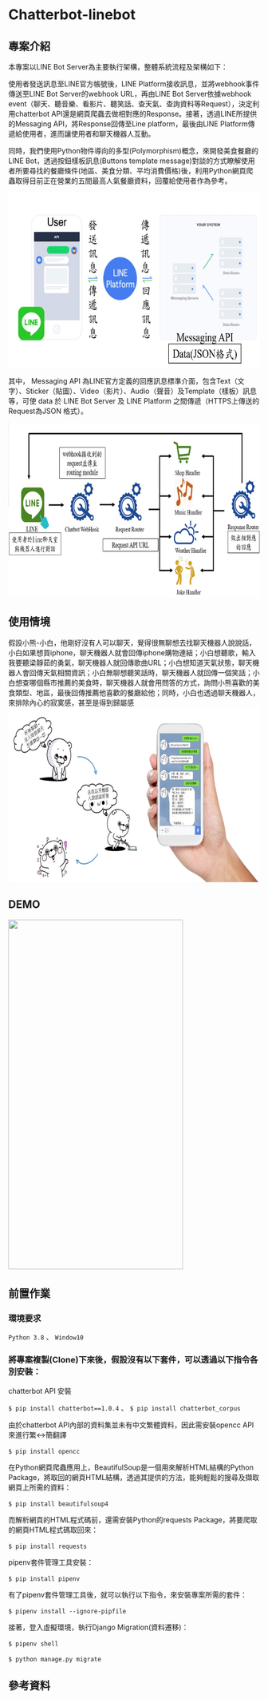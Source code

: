 # Chatterbot-linebot #

## 專案介紹 ##

本專案以LINE Bot Server為主要執行架構，整體系統流程及架構如下：

使用者發送訊息至LINE官方帳號後，LINE Platform接收訊息，並將webhook事件傳送至LINE Bot Server的webhook URL，再由LINE Bot Server依據webhook event（聊天、聽音樂、看影片、聽笑話、查天氣、查詢資料等Request），決定利用chatterbot API還是網頁爬蟲去做相對應的Response。接著，透過LINE所提供的Messaging API，將Response回傳至Line platform，最後由LINE Platform傳遞給使用者，進而讓使用者和聊天機器人互動。

同時，我們使用Python物件導向的多型(Polymorphism)概念，來開發美食餐廳的LINE Bot，透過按鈕樣板訊息(Buttons template message)對談的方式瞭解使用者所要尋找的餐廳條件(地區、美食分類、平均消費價格)後，利用Python網頁爬蟲取得目前正在營業的五間最高人氣餐廳資料，回覆給使用者作為參考。

<img src="https://github.com/YuHsuantseng/AIOT_Group11_linebot/blob/main/images/Line%20Bot%20Server%E4%B8%BB%E8%A6%81%E5%9F%B7%E8%A1%8C%E6%9E%B6%E6%A7%8B.jpg" width="700" height="350" />

其中， Messaging API 為LINE官方定義的回應訊息標準介面，包含Text（文字）、Sticker（貼圖）、Video（影片）、Audio（聲音）及Template（樣板）訊息等，可使 data 於 LINE Bot Server 及 LINE Platform 之間傳遞（HTTPS上傳送的Request為JSON 格式）。

<img src="https://github.com/YuHsuantseng/AIOT_Group11_linebot/blob/main/images/Message%20API%E6%B5%81%E7%A8%8B.jpg" width="700" height="350" />

## 使用情境 ##

假設小熊-小白，他剛好沒有人可以聊天，覺得很無聊想去找聊天機器人說說話，小白如果想買iphone，聊天機器人就會回傳iphone購物連結；小白想聽歌，輸入我要聽梁靜茹的勇氣，聊天機器人就回傳歌曲URL；小白想知道天氣狀態，聊天機器人會回傳天氣相關資訊；小白無聊想聽笑話時，聊天機器人就回傳一個笑話；小白想查哪個縣市推薦的美食時，聊天機器人就會用問答的方式，詢問小熊喜歡的美食類型、地區，最後回傳推薦他喜歡的餐廳給他；同時，小白也透過聊天機器人，來排除內心的寂寞感，甚至是得到歸屬感
<img src="https://github.com/YuHsuantseng/AIOT_Group11_linebot/blob/main/images/Line%20Bot%E4%BD%BF%E7%94%A8%E6%83%85%E5%A2%83.jpg" width="700" height="350" />

## DEMO ##

<img src="https://github.com/YuHsuantseng/AIOT_Group11_linebot/blob/main/images/demo.gif" width="350" height="700" />

## 前置作業 ##

### 環境要求 ###

`Python 3.8` 、 `Window10`

### 將專案複製(Clone)下來後，假設沒有以下套件，可以透過以下指令各別安裝： ###

chatterbot API 安裝

`$ pip install chatterbot==1.0.4` 、 `$ pip install chatterbot_corpus`

由於chatterbot API內部的資料集並未有中文繁體資料，因此需安裝opencc API來進行繁<->簡翻譯

`$ pip install opencc`

在Python網頁爬蟲應用上，BeautifulSoup是一個用來解析HTML結構的Python Package，將取回的網頁HTML結構，透過其提供的方法，能夠輕鬆的搜尋及擷取網頁上所需的資料：

`$ pip install beautifulsoup4`

而解析網頁的HTML程式碼前，還需安裝Python的requests Package，將要爬取的網頁HTML程式碼取回來：

`$ pip install requests`

pipenv套件管理工具安裝：

`$ pip install pipenv`

有了pipenv套件管理工具後，就可以執行以下指令，來安裝專案所需的套件：

`$ pipenv install --ignore-pipfile`

接著，登入虛擬環境，執行Django Migration(資料遷移)：

`$ pipenv shell`

`$ python manage.py migrate`

## 參考資料 ##


